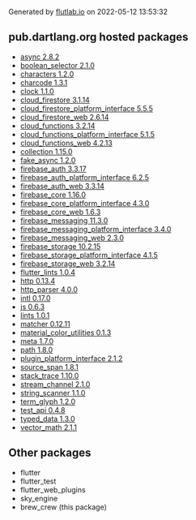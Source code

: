 Generated by [flutlab.io](https://flutlab.io) on 2022-05-12 13:53:32


## pub.dartlang.org hosted packages

 - [async 2.8.2](https://pub.dartlang.org/packages/async/versions/2.8.2)
 - [boolean_selector 2.1.0](https://pub.dartlang.org/packages/boolean_selector/versions/2.1.0)
 - [characters 1.2.0](https://pub.dartlang.org/packages/characters/versions/1.2.0)
 - [charcode 1.3.1](https://pub.dartlang.org/packages/charcode/versions/1.3.1)
 - [clock 1.1.0](https://pub.dartlang.org/packages/clock/versions/1.1.0)
 - [cloud_firestore 3.1.14](https://pub.dartlang.org/packages/cloud_firestore/versions/3.1.14)
 - [cloud_firestore_platform_interface 5.5.5](https://pub.dartlang.org/packages/cloud_firestore_platform_interface/versions/5.5.5)
 - [cloud_firestore_web 2.6.14](https://pub.dartlang.org/packages/cloud_firestore_web/versions/2.6.14)
 - [cloud_functions 3.2.14](https://pub.dartlang.org/packages/cloud_functions/versions/3.2.14)
 - [cloud_functions_platform_interface 5.1.5](https://pub.dartlang.org/packages/cloud_functions_platform_interface/versions/5.1.5)
 - [cloud_functions_web 4.2.13](https://pub.dartlang.org/packages/cloud_functions_web/versions/4.2.13)
 - [collection 1.15.0](https://pub.dartlang.org/packages/collection/versions/1.15.0)
 - [fake_async 1.2.0](https://pub.dartlang.org/packages/fake_async/versions/1.2.0)
 - [firebase_auth 3.3.17](https://pub.dartlang.org/packages/firebase_auth/versions/3.3.17)
 - [firebase_auth_platform_interface 6.2.5](https://pub.dartlang.org/packages/firebase_auth_platform_interface/versions/6.2.5)
 - [firebase_auth_web 3.3.14](https://pub.dartlang.org/packages/firebase_auth_web/versions/3.3.14)
 - [firebase_core 1.16.0](https://pub.dartlang.org/packages/firebase_core/versions/1.16.0)
 - [firebase_core_platform_interface 4.3.0](https://pub.dartlang.org/packages/firebase_core_platform_interface/versions/4.3.0)
 - [firebase_core_web 1.6.3](https://pub.dartlang.org/packages/firebase_core_web/versions/1.6.3)
 - [firebase_messaging 11.3.0](https://pub.dartlang.org/packages/firebase_messaging/versions/11.3.0)
 - [firebase_messaging_platform_interface 3.4.0](https://pub.dartlang.org/packages/firebase_messaging_platform_interface/versions/3.4.0)
 - [firebase_messaging_web 2.3.0](https://pub.dartlang.org/packages/firebase_messaging_web/versions/2.3.0)
 - [firebase_storage 10.2.15](https://pub.dartlang.org/packages/firebase_storage/versions/10.2.15)
 - [firebase_storage_platform_interface 4.1.5](https://pub.dartlang.org/packages/firebase_storage_platform_interface/versions/4.1.5)
 - [firebase_storage_web 3.2.14](https://pub.dartlang.org/packages/firebase_storage_web/versions/3.2.14)
 - [flutter_lints 1.0.4](https://pub.dartlang.org/packages/flutter_lints/versions/1.0.4)
 - [http 0.13.4](https://pub.dartlang.org/packages/http/versions/0.13.4)
 - [http_parser 4.0.0](https://pub.dartlang.org/packages/http_parser/versions/4.0.0)
 - [intl 0.17.0](https://pub.dartlang.org/packages/intl/versions/0.17.0)
 - [js 0.6.3](https://pub.dartlang.org/packages/js/versions/0.6.3)
 - [lints 1.0.1](https://pub.dartlang.org/packages/lints/versions/1.0.1)
 - [matcher 0.12.11](https://pub.dartlang.org/packages/matcher/versions/0.12.11)
 - [material_color_utilities 0.1.3](https://pub.dartlang.org/packages/material_color_utilities/versions/0.1.3)
 - [meta 1.7.0](https://pub.dartlang.org/packages/meta/versions/1.7.0)
 - [path 1.8.0](https://pub.dartlang.org/packages/path/versions/1.8.0)
 - [plugin_platform_interface 2.1.2](https://pub.dartlang.org/packages/plugin_platform_interface/versions/2.1.2)
 - [source_span 1.8.1](https://pub.dartlang.org/packages/source_span/versions/1.8.1)
 - [stack_trace 1.10.0](https://pub.dartlang.org/packages/stack_trace/versions/1.10.0)
 - [stream_channel 2.1.0](https://pub.dartlang.org/packages/stream_channel/versions/2.1.0)
 - [string_scanner 1.1.0](https://pub.dartlang.org/packages/string_scanner/versions/1.1.0)
 - [term_glyph 1.2.0](https://pub.dartlang.org/packages/term_glyph/versions/1.2.0)
 - [test_api 0.4.8](https://pub.dartlang.org/packages/test_api/versions/0.4.8)
 - [typed_data 1.3.0](https://pub.dartlang.org/packages/typed_data/versions/1.3.0)
 - [vector_math 2.1.1](https://pub.dartlang.org/packages/vector_math/versions/2.1.1)

## Other packages

 - flutter
 - flutter_test
 - flutter_web_plugins
 - sky_engine
 - brew_crew (this package)

